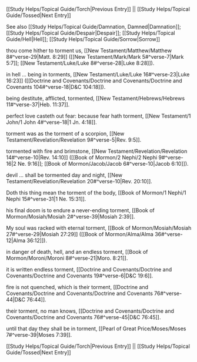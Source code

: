 [[Study Helps/Topical Guide/Torch|Previous Entry]]  ||  [[Study Helps/Topical Guide/Tossed|Next Entry]]

 See also [[Study Helps/Topical Guide/Damnation, Damned|Damnation]]; [[Study Helps/Topical Guide/Despair|Despair]]; [[Study Helps/Topical Guide/Hell|Hell]]; [[Study Helps/Topical Guide/Sorrow|Sorrow]]

 thou come hither to torment us, [[New Testament/Matthew/Matthew 8#^verse-29|Matt. 8:29]] ([[New Testament/Mark/Mark 5#^verse-7|Mark 5:7]]; [[New Testament/Luke/Luke 8#^verse-28|Luke 8:28]]).

 in hell ... being in torments, [[New Testament/Luke/Luke 16#^verse-23|Luke 16:23]] ([[Doctrine and Covenants/Doctrine and Covenants/Doctrine and Covenants 104#^verse-18|D&C 104:18]]).

 being destitute, afflicted, tormented, [[New Testament/Hebrews/Hebrews 11#^verse-37|Heb. 11:37]].

 perfect love casteth out fear: because fear hath torment, [[New Testament/1 John/1 John 4#^verse-18|1 Jn. 4:18]].

 torment was as the torment of a scorpion, [[New Testament/Revelation/Revelation 9#^verse-5|Rev. 9:5]].

 tormented with fire and brimstone, [[New Testament/Revelation/Revelation 14#^verse-10|Rev. 14:10]] ([[Book of Mormon/2 Nephi/2 Nephi 9#^verse-16|2 Ne. 9:16]]; [[Book of Mormon/Jacob/Jacob 6#^verse-10|Jacob 6:10]]).

 devil ... shall be tormented day and night, [[New Testament/Revelation/Revelation 20#^verse-10|Rev. 20:10]].

 Doth this thing mean the torment of the body, [[Book of Mormon/1 Nephi/1 Nephi 15#^verse-31|1 Ne. 15:31]].

 his final doom is to endure a never-ending torment, [[Book of Mormon/Mosiah/Mosiah 2#^verse-39|Mosiah 2:39]].

 My soul was racked with eternal torment, [[Book of Mormon/Mosiah/Mosiah 27#^verse-29|Mosiah 27:29]] ([[Book of Mormon/Alma/Alma 36#^verse-12|Alma 36:12]]).

 in danger of death, hell, and an endless torment, [[Book of Mormon/Moroni/Moroni 8#^verse-21|Moro. 8:21]].

 it is written endless torment, [[Doctrine and Covenants/Doctrine and Covenants/Doctrine and Covenants 19#^verse-6|D&C 19:6]].

 fire is not quenched, which is their torment, [[Doctrine and Covenants/Doctrine and Covenants/Doctrine and Covenants 76#^verse-44|D&C 76:44]].

 their torment, no man knows, [[Doctrine and Covenants/Doctrine and Covenants/Doctrine and Covenants 76#^verse-45|D&C 76:45]].

 until that day they shall be in torment, [[Pearl of Great Price/Moses/Moses 7#^verse-39|Moses 7:39]].

[[Study Helps/Topical Guide/Torch|Previous Entry]]  ||  [[Study Helps/Topical Guide/Tossed|Next Entry]]